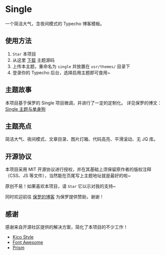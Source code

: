 # Single

一个简洁大气，含夜间模式的 Typecho 博客模板。

## 使用方法

1. `Star` 本项目
2. 从这里 [下载](https://github.com/Dreamer-Paul/Single/archive/master.zip) 主题源码
3. 上传本主题，重命名为 `single` 并放置在 `usr/themes/` 目录下
4. 登录你的 Typecho 后台，选择启用主题即可食用~

## 主题故事
本项目基于保罗的 Single 项目微调，并进行了一定的定制化。
详见保罗的博文：[Single 主题与单身狗](https://paugram.com/essay/single-theme-and-single-dog.html)

## 主题亮点

简洁大气、夜间模式、文章目录、图片灯箱、代码高亮、平滑滚动、无 JQ 库。

## 开源协议

本项目采用 MIT 开源协议进行授权，并在其基础上须保留原作者的版权注释（CSS、JS 等文件），当然能在页尾写上主题地址就是最好的啦~

原创不易！如果喜欢本项目，请 `Star` 它以示对我的支持~

同时欢迎前往 [保罗的博客](https://paugram.com/about.html#donate) 为保罗提供赞助，谢谢！

## 感谢

感谢来自开源社区提供的解决方案，简化了本项目的不少工作！

 - [Kico Style](https://github.com/Dreamer-Paul/Kico-Style)
 - [Font Awesome](https://github.com/FortAwesome/Font-Awesome)
 - [Prism](https://github.com/PrismJS/prism)
